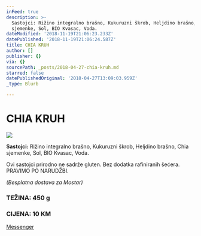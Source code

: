 ```yaml
---
inFeed: true
description: >-
  Sastojci: Rižino integralno brašno, Kukuruzni škrob, Heljdino brašno, Chia
  sjemenke, Sol, BIO Kvasac, Voda.
dateModified: '2018-11-19T21:06:23.233Z'
datePublished: '2018-11-19T21:06:24.587Z'
title: CHIA KRUH
author: []
publisher: {}
via: {}
sourcePath: _posts/2018-04-27-chia-kruh.md
starred: false
datePublishedOriginal: '2018-04-27T13:09:03.959Z'
_type: Blurb

---
```

# CHIA KRUH
![](https://the-grid-user-content.s3-us-west-2.amazonaws.com/f9cbed3d-0e6f-4eb5-9b28-8af61ed9faac.jpg)

**Sastojci:** Rižino integralno brašno, Kukuruzni škrob, Heljdino brašno, Chia sjemenke, Sol, BIO Kvasac, Voda.

Ovi sastojci prirodno ne sadrže gluten. Bez dodatka rafiniranih šećera. PRAVIMO PO NARUDŽBI.

_(Besplatna dostava za Mostar)_

### TEŽINA: 450 g

### CIJENA: 10 KM
[Messenger][0]

[0]: https://www.messenger.com/t/greenday.kolaci.peciva
